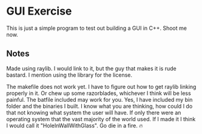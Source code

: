 # GUI Exercise
This is just a simple program to test out building a GUI in C++. Shoot me now.

## Notes
Made using raylib. I would link to it, but the guy that makes it is rude bastard. I mention using the library for the license.

The makefile does not work yet. I have to figure out how to get raylib linking properly in it. Or chew up some razorblades, whichever I think will be less painful.
The batfile included may work for you. 
Yes, I have included my bin folder and the binaries I built. I know what you are thinking, how could I do that not knowing what system the user will have.
If only there were an operating system that the vast majority of the world used. If I made it I think I would call it "HoleInWallWithGlass". Go die in a fire. 🔥
